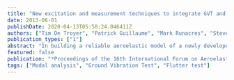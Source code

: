 ```yaml
---
title: "New excitation and measurement techniques to integrate GVT and flight flutter testing"
date: 2013-06-01
publishDate: 2020-04-13T05:58:24.046411Z
authors: ["Tim De Troyer", "Patrick Guillaume", "Mark Runacres", "Steve Vanlanduit"]
publication_types: ["1"]
abstract: "In building a reliable aeroelastic model of a newly developed aircraft, one key factor is the coherence between ground vibration and flight flutter tests. This complex relation entails the complementarity of the ground and flight tests, and the integration of the numerical model with experimental (ground and flight) data. Recent research projects have advanced the state of the art both for GVT and flight tests, but the clear headway of a thorough integration has been neglected. In this paper we develop special excitation signals that can be used both on the ground and in flight, in combination with novel measurement techniques to better correlate the GVT measurements with a numerical model. More specifically, we will design multisine signals that allow to detect and quantify the level of non-linear distortions and optimise the measurement time. In this way more information is obtained from the aircraft with a better accuracy. The test time of a GVT is due in part to the labour?intensive instrumentation of the aircraft. We therefore propose to use one or multiple scanning laser doppler vibrometers (sLDV) to build a preliminary model. The scanning laser can indeed be used in a first phase separation measurement step to quickly obtain a modal model with a pre?ordered spectral and spatial resolution. A more dedicated phase separation step can then be done in an optimized way: we already know from the first step where to install additional sensors, whether non?linear distortions are to be expected, and what frequency band is of interest. The proposed excitation signals and test strategies will be evaluated using numerical simulations and demonstrated on a small laboratory GVT set?up."
featured: false
publication: "*Proceedings of the 16th International Forum on Aeroelasticity and Structural Design (IFASD)*"
tags: ["Modal analysis", "Ground Vibration Test", "Flutter test"]
---
```


